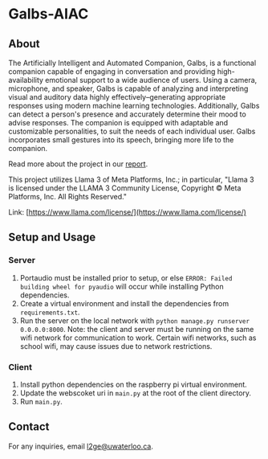 # Galbs-AIAC

## About

The Artificially Intelligent and Automated Companion, Galbs, is a functional companion capable of engaging in conversation and providing high-availability emotional support to a wide audience of users. Using a camera, microphone, and speaker, Galbs is capable of analyzing and interpreting visual and auditory data highly effectively–generating appropriate responses using modern machine learning technologies. Additionally, Galbs can detect a person's presence and accurately determine their mood to advise responses. The companion is equipped with adaptable and customizable personalities, to suit the needs of each individual user. Galbs incorporates small gestures into its speech, bringing more life to the companion.

Read more about the project in our [report](https://docs.google.com/document/d/1PVMq5yzujTvwzG0pw4Gjc-sdwjeTVPDN7BOnSVzINY8/edit?usp=sharing).

This project utilizes Llama 3 of Meta Platforms, Inc.; in particular, "Llama 3 is licensed under the LLAMA 3 Community License, Copyright © Meta Platforms, Inc. All Rights Reserved."

Link: [https://www.llama.com/license/](https://www.llama.com/license/)

## Setup and Usage

### Server

1. Portaudio must be installed prior to setup, or else `ERROR: Failed building wheel for pyaudio` will occur
   while installing Python dependencies.
2. Create a virtual environment and install the dependencies from `requirements.txt`.
3. Run the server on the local network with `python manage.py runserver 0.0.0.0:8000`.
   Note: the client and server must be running on the same wifi network for communication to work.
   Certain wifi networks, such as school wifi, may cause issues due to network restrictions.

### Client

1. Install python dependencies on the raspberry pi virtual environment.
2. Update the webscoket uri in `main.py` at the root of the client directory.
3. Run `main.py`.

## Contact

For any inquiries, email l2ge@uwaterloo.ca.
